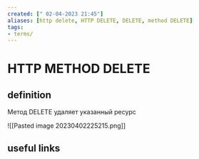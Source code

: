```yaml
---
created: [" 02-04-2023 21:45"]
aliases: [http delete, HTTP DELETE, DELETE, method DELETE]
tags:
- terms/
---
```


# HTTP METHOD DELETE

## definition

Метод DELETE удаляет указанный ресурс

![[Pasted image 20230402225215.png]]

## useful links
